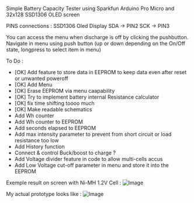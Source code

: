 Simple Battery Capacity Tester using Sparkfun Arduino Pro Micro and 32x128 SSD1306 OLED screen

PINS connections :
  SSD1306 Oled Display
    SDA -> PIN2
    SCK -> PIN3

You can access the menu when discharge is off by clicking the pushbutton.
Navigate in menu using push button (up or down depending on the On/Off state, longpress to select item in menu)

To Do :
- [OK] Add feature to store data in EEPROM to keep data even after reset or unwanted poweroff
- [OK] Add Menu
- [OK] Erase EEPROM via menu caapability
- [OK] Try to implement battery internal Resistance calculator
- [OK] fix time shifting toooo much
- [OK] Make readable schematics
- Add Wh counter
- Add Wh counter to EEPROM
- Add seconds elapsed to EEPROM
- Add max intensity parameter to prevent from short circuit or load resistance too low
- Add History function
- Connect & control Buck/boost to charge ?
- Add Voltage divider feature in code to allow multi-cells accus
- Add Low Voltage cut-off parameter in menu and store it into the EEPROM

Exemple result on screen with Ni-MH 1.2V Cell :
![Image](https://github.com/joyel24/SimpleArduinoBatteryCapacityOLED/blob/main/.readme/BetterPictureComing.jpg?raw=true)

My actual prototype looks like :
![Image](https://github.com/joyel24/SimpleArduinoBatteryCapacityOLED/blob/main/.readme/Actual_Prototype.jpg?raw=true)

